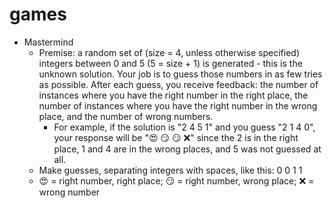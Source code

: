 # games
* Mastermind
  * Premise: a random set of (size = 4, unless otherwise specified) integers between 0 and 5 (5 = size + 1) is generated - this is the unknown solution. Your job is to guess those numbers in as few tries as possible. After each guess, you receive feedback: the number of instances where you have the right number in the right place, the number of instances where you have the right number in the wrong place, and the number of wrong numbers. 
    * For example, if the solution is "2 4 5 1" and you guess "2 1 4 0", your response will be "😍 😏 😏 ❌" since the 2 is in the right place, 1 and 4 are in the wrong places, and 5 was not guessed at all.
  * Make guesses, separating integers with spaces, like this: 0 0 1 1
  * 😍 = right number, right place; 😏 = right number, wrong place; ❌ = wrong number

